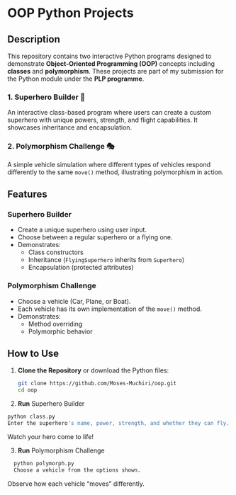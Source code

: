 # OOP Python Projects

## Description
This repository contains two interactive Python programs designed to demonstrate **Object-Oriented Programming (OOP)** concepts including **classes** and **polymorphism**. These projects are part of my submission for the Python module under the **PLP programme**.

### 1. Superhero Builder 🦸
An interactive class-based program where users can create a custom superhero with unique powers, strength, and flight capabilities. It showcases inheritance and encapsulation.

### 2. Polymorphism Challenge 🎭
A simple vehicle simulation where different types of vehicles respond differently to the same `move()` method, illustrating polymorphism in action.

## Features

### Superhero Builder
- Create a unique superhero using user input.
- Choose between a regular superhero or a flying one.
- Demonstrates:
  - Class constructors
  - Inheritance (`FlyingSuperhero` inherits from `Superhero`)
  - Encapsulation (protected attributes)

### Polymorphism Challenge
- Choose a vehicle (Car, Plane, or Boat).
- Each vehicle has its own implementation of the `move()` method.
- Demonstrates:
  - Method overriding
  - Polymorphic behavior

## How to Use

1. **Clone the Repository** or download the Python files:
   ```bash
   git clone https://github.com/Moses-Muchiri/oop.git
   cd oop
   ```

2. **Run** Superhero Builder

  ```bash
  python class.py
  Enter the superhero's name, power, strength, and whether they can fly.
  ```
Watch your hero come to life!

3. **Run** Polymorphism Challenge

```bash
  python polymorph.py
  Choose a vehicle from the options shown.
```
Observe how each vehicle “moves” differently.